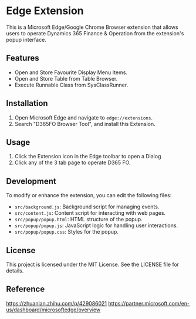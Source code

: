 # Edge Extension

This is a Microsoft Edge/Google Chrome Browser extension that allows users to operate Dynamics 365 Finance & Operation from the extension's popup interface. 

## Features

- Open and Store Favourite Display Menu Items.
- Open and Store Table from Table Browser.
- Execute Runnable Class from SysClassRunner.

## Installation

1. Open Microsoft Edge and navigate to `edge://extensions`.
2. Search "D365FO Browser Tool", and install this Extension.

## Usage

1. Click the Extension icon in the Edge toolbar to open a Dialog
2. Click any of the 3 tab page to operate D365 FO.

## Development

To modify or enhance the extension, you can edit the following files:

- `src/background.js`: Background script for managing events.
- `src/content.js`: Content script for interacting with web pages.
- `src/popup/popup.html`: HTML structure of the popup.
- `src/popup/popup.js`: JavaScript logic for handling user interactions.
- `src/popup/popup.css`: Styles for the popup.

## License

This project is licensed under the MIT License. See the LICENSE file for details.

## Reference
https://zhuanlan.zhihu.com/p/429086021
https://partner.microsoft.com/en-us/dashboard/microsoftedge/overview
